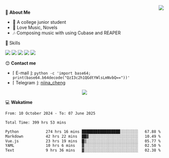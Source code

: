 <a href="#">
    <img align="right" src="https://github-readme-stats-tau-lilac-25.vercel.app/api?username=irorange27&count_private=true&show_icons=true&theme=transparent" />
</a>

💭 **About Me**

- 🏫 A college junior student
- 🍕 Love Music, Novels
- 🎶 Composing music with using Cubase and REAPER


🚀 Skills

![](https://img.shields.io/badge/-python-3e74a2?style=for-the-badge&logo=Python&logoColor=fff
)
![](https://img.shields.io/badge/-javascript-f0db4f?style=for-the-badge&logo=JavaScript&logoColor=fff
)
![](https://img.shields.io/badge/-vue3-41b883?style=for-the-badge&logo=Vue.js&logoColor=fff
)
![](https://img.shields.io/badge/-docker-2496ed?style=for-the-badge&logo=Docker&logoColor=fff
)
![](https://img.shields.io/badge/-linux-000000?style=for-the-badge&logo=Linux&logoColor=fff&color=000
)

😊 **Contact me**

- ⌈ E-mail ⌋: `python -c 'import base64; print(base64.b64decode("QzI3c2h1QGdtYWlsLmNvbQ=="))'`
- ⌈ Telegram ⌋: [niina_cheng](https://t.me/niina_cheng)

</p>
    <p align="center">
    <img src="https://profile-counter.glitch.me/{irorange27}/count.svg" />
</p>

💻 **Wakatime**

<!--START_SECTION:waka-->

```txt
From: 10 October 2024 - To: 07 June 2025

Total Time: 399 hrs 53 mins

Python            274 hrs 16 mins █████████████████░░░░░░░░   67.88 %
Markdown          42 hrs 22 mins  ██▓░░░░░░░░░░░░░░░░░░░░░░   10.49 %
Vue.js            23 hrs 19 mins  █▒░░░░░░░░░░░░░░░░░░░░░░░   05.77 %
YAML              10 hrs 6 mins   ▓░░░░░░░░░░░░░░░░░░░░░░░░   02.50 %
Text              9 hrs 36 mins   ▓░░░░░░░░░░░░░░░░░░░░░░░░   02.38 %
```

<!--END_SECTION:waka-->
